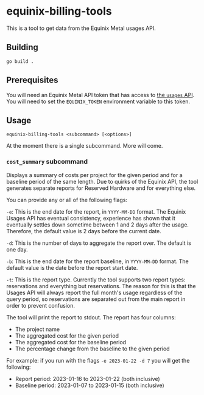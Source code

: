 # equinix-billing-tools

This is a tool to get data from the Equinix Metal usages API.

## Building

`go build .`

## Prerequisites

You will need an Equinix Metal API token that has access to [the `usages` API](https://developer.equinix.com/catalog/metalv1#operation/findProjectUsage).
You will need to set the `EQUINIX_TOKEN` environment variable to this token.

## Usage

`equinix-billing-tools <subcommand> [<options>]`

At the moment there is a single subcommand. More will come.

### `cost_summary` subcommand

Displays a summary of costs per project for the given period and for a baseline
period of the same length. Due to quirks of the Equinix API, the tool generates
separate reports for Reserved Hardware and for everything else.

You can provide any or all of the following flags:

`-e`: This is the end date for the report, in `YYYY-MM-DD` format. The Equinix
Usages API has eventual consistency, experience has shown that it eventually
settles down sometime between 1 and 2 days after the usage. Therefore, the default
value is 2 days before the current date.

`-d`: This is the number of days to aggregate the report over. The default is one
day.

`-b`: This is the end date for the report baseline, in `YYYY-MM-DD` format. The
default value is the date before the report start date.

`-t`: This is the report type. Currently the tool supports two report types: reservations
and everything but reservations. The reason for this is that the Usages API will
always report the full month's usage regardless of the query period, so reservations
are separated out from the main report in order to prevent confusion.

The tool will print the report to stdout. The report has four columns:

* The project name
* The aggregated cost for the given period
* The aggregated cost for the baseline period
* The percentage change from the baseline to the given period

For example: if you run with the flags `-e 2023-01-22 -d 7` you will get the following:

* Report period: 2023-01-16 to 2023-01-22 (both inclusive)
* Baseline period: 2023-01-07 to 2023-01-15 (both inclusive)
